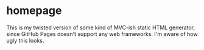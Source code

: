 # homepage
This is my twisted version of some kind of MVC-ish static HTML generator, since GitHub Pages doesn't support any web frameworks. I'm aware of how ugly this looks.
